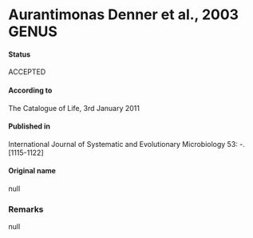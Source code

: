 Aurantimonas Denner et al., 2003 GENUS
=======

#### Status
ACCEPTED

#### According to
The Catalogue of Life, 3rd January 2011

#### Published in
International Journal of Systematic and Evolutionary Microbiology 53: -. [1115-1122]

#### Original name
null

### Remarks
null